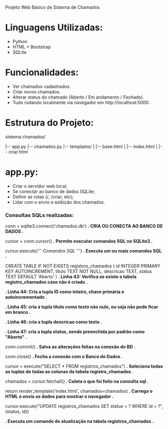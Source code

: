 Projeto Web Básico de Sistema de Chamados

# Linguagens Utilizadas:
- Python
- HTML + Bootstrap
- SQLite

# Funcionalidades:
- Ver chamados cadastrados.
- Criar novos chamados.
- Alterar status do chamado (Aberto / Em andamento / Fechado).
- Tudo rodando localmente via navegador em http://localhost:5000.

# Estrutura do Projeto:

sistema chamados/

|-- app.py
|-- chamados.py
|-- templates/
|   |-- base.html
|   |-- index.html
|   |-- criar.html

# app.py:
- Criar o servidor web local;
- Se conectar ao banco de dados SQLite;
- Definir as rotas (/, /criar, etc);
- Lidar com o envio e exibição dos chamados.
### Consultas SQLs realizadas:

conn = sqlite3.connect('chamados.db')
**. CRIA OU CONECTA AO BANCO DE DADOS .**

cursor = conn.cursor()
**. Permite executar comandos SQL no SQLite3 .**

cursor.execute('''
    *Comandos SQL*
''')
**. Executa um ou mais comandos SQL .**

CREATE TABLE IF NOT EXISTS registros_chamados (
    id INTEGER PRIMARY KEY AUTOINCREMENT,
    titulo TEXT NOT NULL,
    descricao TEXT,
    status TEXT DEFAULT 'Aberto'
)
**. Linha 43: Verifica se existe a tabela registro_chamados caso não é criado .**

**. Linha 44: Cria a tupla ID como inteiro, chave primária e autoincrementado .**

**. Linha 45: cria a tupla titulo como texto não nulo, ou seja não pode ficar em branco .**

**. Linha 46: cria a tupla descricao como texto .**

**. Linha 47: cria a tupla status, sendo preenchida por padrão como "Aberto" .**

conn.commit()
**. Salva as alterações feitas na conexão do BD .**

conn.close()
**. Fecha a conexão com o Banco de Dados .**

cursor = execute("SELECT * FROM registros_chamados")
**. Seleciona todas as tuplas de todas as colunas da tabela registro_chamados .**

chamados = cursor.fetchall()
**. Coleta o que foi feito na consulta sql .**

return render_template('index.html', chamados=chamados)
**. Carrega o HTML e envia os dados para mostrar o navegador .**

cursor.execute("UPDATE registros_chamados SET status = ? WHERE id = ?", (status, id))

**. Executa um comando de atualização na tabela registros_chamados .**






